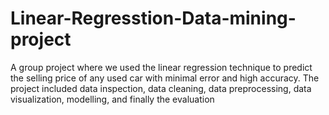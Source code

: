 # Linear-Regresstion-Data-mining-project
A group project where we used the linear regression technique to predict the selling price of any used car with minimal error and high accuracy.
The project included data inspection, data cleaning, data preprocessing, data visualization, modelling, and finally the evaluation
